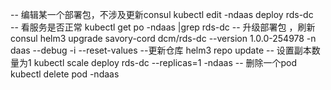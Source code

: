 --  编辑某一个部署包，不涉及更新consul
kubectl edit -ndaas deploy rds-dc  
-- 看服务是否正常 
kubectl get po -ndaas |grep rds-dc
-- 升级部署包 ，刷新consul
helm3 upgrade savory-cord dcm/rds-dc --version 1.0.0-254978 -n daas --debug -i --reset-values
--更新仓库 
helm3 repo update 
-- 设置副本数量为1
kubectl scale deploy rds-dc --replicas=1 -ndaas
-- 删除一个pod
kubectl delete pod <pod-name> -ndaas


